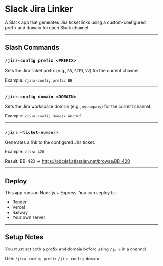 # Slack Jira Linker

A Slack app that generates Jira ticket links using a custom-configured prefix and domain for each Slack channel.

---

## Slash Commands

### `/jira-config prefix <PREFIX>`
Sets the Jira ticket prefix (e.g., `BB`, `SCEN`, `VV`) for the current channel.

Example:
`/jira-config prefix BB`

---

### `/jira-config domain <DOMAIN>`
Sets the Jira workspace domain (e.g., `mycompany`) for the current channel.

Example:
`/jira-config domain abcdef`

---

### `/jira <ticket-number>`
Generates a link to the configured Jira ticket.

Example:
`/jira 420`

Result:
BB-420 → https://abcdef.atlassian.net/browse/BB-420

---

## Deploy

This app runs on Node.js + Express. You can deploy to:
- Render
- Vercel
- Railway
- Your own server

---

## Setup Notes

You must set both a prefix and domain before using `/jira` in a channel.

Use:
`/jira-config prefix` 
`/jira-config domain`
